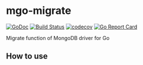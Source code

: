 # mgo-migrate

[![GoDoc](https://godoc.org/github.com/appleboy/mgo-migrate?status.svg)](https://godoc.org/github.com/appleboy/mgo-migrate)
[![Build Status](http://drone.wu-boy.com/api/badges/appleboy/mgo-migrate/status.svg)](http://drone.wu-boy.com/appleboy/mgo-migrate)
[![codecov](https://codecov.io/gh/appleboy/mgo-migrate/branch/master/graph/badge.svg)](https://codecov.io/gh/appleboy/mgo-migrate)
[![Go Report Card](https://goreportcard.com/badge/github.com/appleboy/mgo-migrate)](https://goreportcard.com/report/github.com/appleboy/mgo-migrate)

Migrate function of MongoDB driver for Go

## How to use

```go

```
